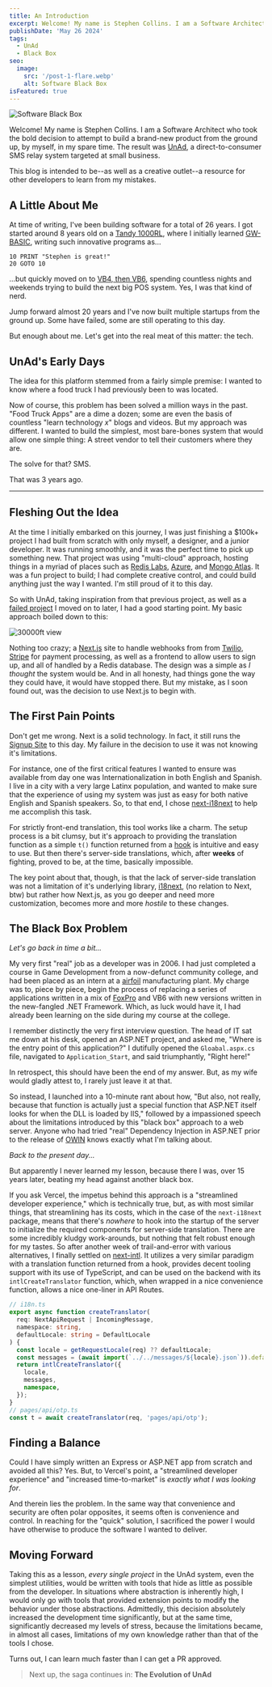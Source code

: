 ```yaml
---
title: An Introduction
excerpt: Welcome! My name is Stephen Collins. I am a Software Architect who took the bold decision to attempt to build a brand-new product from the ground up, by myself, in my spare time. The result was UnAd, a direct-to-consumer SMS relay system targeted at small business.
publishDate: 'May 26 2024'
tags:
  - UnAd
  - Black Box
seo:
  image:
    src: '/post-1-flare.webp'
    alt: Software Black Box
isFeatured: true
---
```


![Software Black Box](/post-1-flare.webp)

Welcome!  My name is Stephen Collins.  I am a Software Architect who took the bold decision to attempt to build a brand-new product from the ground up, by myself, in my spare time.  The result was [UnAd](https://theunad.com), a direct-to-consumer SMS relay system targeted at small business.

This blog is intended to be--as well as a creative outlet--a resource for other developers to learn from my mistakes.

## A Little About Me

At time of writing, I've been building software for a total of 26 years.  I got started around 8 years old on a [Tandy 1000RL](https://en.wikipedia.org/wiki/Tandy_1000), where I initially learned [GW-BASIC](https://en.wikipedia.org/wiki/GW-BASIC), writing such innovative programs as...

```basic
10 PRINT "Stephen is great!"
20 GOTO 10
```

...but quickly moved on to [VB4, then VB6](https://en.wikipedia.org/wiki/Visual_Basic_(classic)), spending countless nights and weekends trying to build the next big POS system.  Yes, I was that kind of nerd.

Jump forward almost 20 years and I've now built multiple startups from the ground up.  Some have failed, some are still operating to this day.

But enough about me.  Let's get into the real meat of this matter: the tech.

## UnAd's Early Days

The idea for this platform stemmed from a fairly simple premise:  I wanted to know where a food truck I had previously been to was located.

Now of course, this problem has been solved a million ways in the past.  "Food Truck Apps" are a dime a dozen; some are even the basis of countless "learn technology *x*" blogs and videos.  But my approach was different.  I wanted to build the simplest, most bare-bones system that would allow one simple thing:  A street vendor to tell their customers where they are.  

The solve for that?  SMS.

That was 3 years ago.

---
## Fleshing Out the Idea

At the time I initially embarked on this journey, I was just finishing a $100k+ project I had built from scratch with only myself, a designer, and a junior developer.  It was running smoothly, and it was the perfect time to pick up something new.  That project was using "multi-cloud" approach, hosting things in a myriad of places such as [Redis Labs](https://redis.io/), [Azure](https://azure.microsoft.com/), and [Mongo Atlas](https://www.mongodb.com/products/platform/atlas-database).  It was a fun project to build; I had complete creative control, and could build anything just the way I wanted.  I'm still proud of it to this day.

So with UnAd, taking inspiration from that previous project, as well as a [failed project](https://www.sec.gov/litigation/litreleases/lr-25825) I moved on to later, I had a good starting point.  My basic approach boiled down to this:

![30000ft view](/30000ft-old.svg)

Nothing too crazy; a [Next.js](https://nextjs.org/) site to handle webhooks from from [Twilio](https://www.twilio.com/), [Stripe](https://stripe.com/) for payment processing, as well as a frontend to allow users to sign up, and all of handled by a Redis database.  The design was a simple as *I thought* the system would be.  And in all honesty, had things gone the way they could have, it would have stopped there.  But my mistake, as I soon found out, was the decision to use Next.js to begin with.

## The First Pain Points

Don't get me wrong.  Next is a solid technology.  In fact, it still runs the [Signup Site](https://signup.unad.tech/) to this day.  My failure in the decision to use it was not knowing it's limitations.

For instance, one of the first critical features I wanted to ensure was available from day one was Internationalization in both English and Spanish.  I live in a city with a very large Latinx population, and wanted to make sure that the experience of using my system was just as easy for both native English and Spanish speakers.  So, to that end, I chose [next-i18next](https://github.com/i18next/next-i18next) to help me accomplish this task.

For strictly front-end translation, this tool works like a charm.  The setup process is a bit clumsy, but it's approach to providing the translation function as a simple `t()` function returned from a [hook](https://react.dev/reference/react/hooks) is intuitive and easy to use.  But then there's server-side translations, which, after **weeks** of fighting, proved to be, at the time, basically impossible.

The key point about that, though, is that the lack of server-side translation was not a limitation of it's underlying library, [i18next](https://www.i18next.com/), (no relation to Next, btw) but rather how Next.js, as you go deeper and need more customization, becomes more and more *hostile* to these changes.

## The Black Box Problem

*Let's go back in time a bit...*

My very first "real" job as a developer was in 2006.  I had just completed a course in Game Development from a now-defunct community college, and had been placed as an intern at a [airfoil](https://en.wikipedia.org/wiki/Components_of_jet_engines) manufacturing plant.  My charge was to, piece by piece, begin the process of replacing a series of applications written in a mix of [FoxPro](https://en.wikipedia.org/wiki/FoxPro) and VB6 with new versions written in the new-fangled .NET Framework.  Which, as luck would have it, I had already been learning on the side during my course at the college.

I remember distinctly the very first interview question.  The head of IT sat me down at his desk, opened an ASP.NET project, and asked me, "Where is the entry point of this application?"  I dutifully opened the `Gloabal.aspx.cs` file, navigated to `Application_Start`, and said triumphantly, "Right here!"

In retrospect, this should have been the end of my answer.  But, as my wife would gladly attest to, I rarely just leave it at that.

So instead, I launched into a 10-minute rant about how, "But also, not really, because that function is actually just a special function that ASP.NET itself looks for when the DLL is loaded by IIS," followed by a impassioned speech about the limitations introduced by this "black box" approach to a web server.  Anyone who had tried "real" Dependency Injection in ASP.NET prior to the release of [OWIN](https://learn.microsoft.com/en-us/aspnet/aspnet/overview/owin-and-katana/getting-started-with-owin-and-katana) knows exactly what I'm talking about.

*Back to the present day...*

But apparently I never learned my lesson, because there I was, over 15 years later, beating my head against another black box.

If you ask Vercel, the impetus behind this approach is a "streamlined developer experience," which is technically true, but, as with most similar things, that streamlining has its costs, which in the case of the `next-i18next` package, means that there's *nowhere* to hook into the startup of the server to initialize the required components for server-side translation.  There are some incredibly kludgy work-arounds, but nothing that felt robust enough for my tastes.  So after another week of trail-and-error with various alternatives, I finally settled on [next-intl](https://next-intl-docs.vercel.app/).  It utilizes a very similar paradigm with a translation function returned from a hook, provides decent tooling support with its use of TypeScript, and can be used on the backend with its `intlCreateTranslator` function, which, when wrapped in a nice convenience function, allows a nice one-liner in API Routes.

```ts
// i18n.ts
export async function createTranslator(
  req: NextApiRequest | IncomingMessage,
  namespace: string,
  defaultLocale: string = DefaultLocale
) {
  const locale = getRequestLocale(req) ?? defaultLocale;
  const messages = (await import(`../../messages/${locale}.json`)).default;
  return intlCreateTranslator({
    locale,
    messages,
    namespace,
  });
}
// pages/api/otp.ts
const t = await createTranslator(req, 'pages/api/otp');
```

## Finding a Balance

Could I have simply written an Express or ASP.NET app from scratch and avoided all this?  Yes.  But, to Vercel's point, a "streamlined developer experience" and "increased time-to-market" is *exactly what I was looking for*.

And therein lies the problem.  In the same way that convenience and security are often polar opposites, it seems often is convenience and control.  In reaching for the "quick" solution, I sacrificed the power I would have otherwise to produce the software I wanted to deliver.

## Moving Forward

Taking this as a lesson, *every single project* in the UnAd system, even the simplest utilities, would be written with tools that hide as little as possible from the developer.  In situations where abstraction is inherently high, I would only go with tools that provided extension points to modify the behavior under those abstractions.  Admittedly, this decision absolutely increased the development time significantly, but at the same time, significantly decreased my levels of stress, because the limitations became, in almost all cases, limitations of my own knowledge rather than that of the tools I chose.

Turns out, I can learn much faster than I can get a PR approved.

> Next up, the saga continues in: **The Evolution of UnAd**
